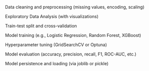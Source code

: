 Data cleaning and preprocessing (missing values, encoding, scaling)

Exploratory Data Analysis (with visualizations)

Train-test split and cross-validation

Model training (e.g., Logistic Regression, Random Forest, XGBoost)

Hyperparameter tuning (GridSearchCV or Optuna)

Model evaluation (accuracy, precision, recall, F1, ROC-AUC, etc.)

Model persistence and loading (via joblib or pickle)

